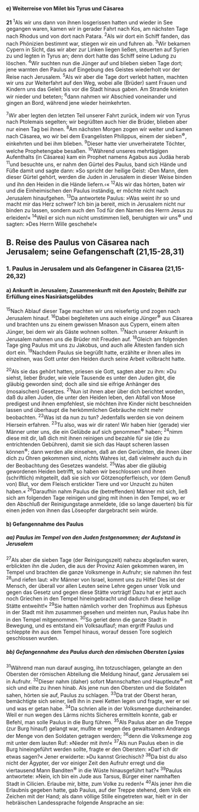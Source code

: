 #### e) Weiterreise von Milet bis Tyrus und Cäsarea

__21__
<sup>1</sup>Als wir uns dann von ihnen losgerissen hatten und wieder in See gegangen waren, kamen wir in gerader Fahrt nach Kos, am nächsten Tage nach Rhodus und von dort nach Patara.
<sup>2</sup>Als wir dort ein Schiff fanden, das nach Phönizien bestimmt war, stiegen wir ein und fuhren ab.
<sup>3</sup>Wir bekamen Cypern in Sicht, das wir aber zur Linken liegen ließen, steuerten auf Syrien zu und legten in Tyrus an; denn dort hatte das Schiff seine Ladung zu löschen.
<sup>4</sup>Wir suchten nun die Jünger auf und blieben sieben Tage dort; jene warnten den Paulus auf Eingebung des Geistes wiederholt vor der Reise nach Jerusalem.
<sup>5</sup>Als wir aber die Tage dort verlebt hatten, machten wir uns zur Weiterfahrt auf den Weg, wobei alle (Brüder) samt Frauen und Kindern uns das Geleit bis vor die Stadt hinaus gaben. Am Strande knieten wir nieder und beteten;
<sup>6</sup>dann nahmen wir Abschied voneinander und gingen an Bord, während jene wieder heimkehrten.

<sup>7</sup>Wir aber legten den letzten Teil unserer Fahrt zurück, indem wir von Tyrus nach Ptolemais segelten; wir begrüßten auch hier die Brüder, blieben aber nur einen Tag bei ihnen.
<sup>8</sup>Am nächsten Morgen zogen wir weiter und kamen nach Cäsarea, wo wir bei dem Evangelisten Philippus, einem der sieben<sup title="Armenpfleger; vgl. 6,5; 8,5-40">&#x2732;</sup>, einkehrten und bei ihm blieben.
<sup>9</sup>Dieser hatte vier unverheiratete Töchter, welche Prophetengabe besaßen.
<sup>10</sup>Während unseres mehrtägigen Aufenthalts (in Cäsarea) kam ein Prophet namens Agabus aus Judäa herab
<sup>11</sup>und besuchte uns, er nahm den Gürtel des Paulus, band sich Hände und Füße damit und sagte dann: »So spricht der heilige Geist: ›Den Mann, dem dieser Gürtel gehört, werden die Juden in Jerusalem in dieser Weise binden und ihn den Heiden in die Hände liefern.‹«
<sup>12</sup>Als wir das hörten, baten wir und die Einheimischen den Paulus inständig, er möchte nicht nach Jerusalem hinaufgehen.
<sup>13</sup>Da antwortete Paulus: »Was weint ihr so und macht mir das Herz schwer? Ich bin ja bereit, mich in Jerusalem nicht nur binden zu lassen, sondern auch den Tod für den Namen des Herrn Jesus zu erleiden!«
<sup>14</sup>Weil er sich nun nicht umstimmen ließ, beruhigten wir uns<sup title="oder: hörten wir mit unseren Vorstellungen auf">&#x2732;</sup> und sagten: »Des Herrn Wille geschehe!«

## B. Reise des Paulus von Cäsarea nach Jerusalem; seine Gefangenschaft (21,15-28,31)

### 1. Paulus in Jerusalem und als Gefangener in Cäsarea (21,15-26,32)

#### a) Ankunft in Jerusalem; Zusammenkunft mit den Aposteln; Beihilfe zur Erfüllung eines Nasiräatsgelübdes

<sup>15</sup>Nach Ablauf dieser Tage machten wir uns reisefertig und zogen nach Jerusalem hinauf.
<sup>16</sup>Dabei begleiteten uns auch einige Jünger<sup title="= Brüder">&#x2732;</sup> aus Cäsarea und brachten uns zu einem gewissen Mnason aus Cypern, einem alten Jünger, bei dem wir als Gäste wohnen sollten.
<sup>17</sup>Nach unserer Ankunft in Jerusalem nahmen uns die Brüder mit Freuden auf.
<sup>18</sup>Gleich am folgenden Tage ging Paulus mit uns zu Jakobus, und auch alle Ältesten fanden sich dort ein.
<sup>19</sup>Nachdem Paulus sie begrüßt hatte, erzählte er ihnen alles im einzelnen, was Gott unter den Heiden durch seine Arbeit vollbracht hatte.

<sup>20</sup>Als sie das gehört hatten, priesen sie Gott, sagten aber zu ihm: »Du siehst, lieber Bruder, wie viele Tausende es unter den Juden gibt, die gläubig geworden sind; doch alle sind sie eifrige Anhänger des (mosaischen) Gesetzes.
<sup>21</sup>Nun ist ihnen aber über dich berichtet worden, daß du allen Juden, die unter den Heiden leben, den Abfall von Mose predigest und ihnen empfehlest, sie möchten ihre Kinder nicht beschneiden lassen und überhaupt die herkömmlichen Gebräuche nicht mehr beobachten.
<sup>22</sup>Was ist da nun zu tun? Jedenfalls werden sie von deinem Hiersein erfahren.
<sup>23</sup>Tu also, was wir dir raten! Wir haben hier (gerade) vier Männer unter uns, die ein Gelübde auf sich genommen<sup title="= zu erfüllen">&#x2732;</sup> haben;
<sup>24</sup>nimm diese mit dir, laß dich mit ihnen reinigen und bezahle für sie (die zu entrichtenden Gebühren), damit sie sich das Haupt scheren lassen können<sup title="oder: dürfen">&#x2732;</sup>; dann werden alle einsehen, daß an den Gerüchten, die ihnen über dich zu Ohren gekommen sind, nichts Wahres ist, daß vielmehr auch du in der Beobachtung des Gesetzes wandelst.
<sup>25</sup>Was aber die gläubig gewordenen Heiden betrifft, so haben wir beschlossen und ihnen (schriftlich) mitgeteilt, daß sie sich vor Götzenopferfleisch, vor (dem Genuß von) Blut, vor dem Fleisch erstickter Tiere und vor Unzucht zu hüten haben.«
<sup>26</sup>Daraufhin nahm Paulus die (betreffenden) Männer mit sich, ließ sich am folgenden Tage reinigen und ging mit ihnen in den Tempel, wo er den Abschluß der Reinigungstage anmeldete, (die so lange dauerten) bis für einen jeden von ihnen das Löseopfer dargebracht sein würde.

#### b) Gefangennahme des Paulus

##### aa) Paulus im Tempel von den Juden festgenommen; der Aufstand in Jerusalem

<sup>27</sup>Als aber die sieben Tage (der Reinigungszeit) nahezu abgelaufen waren, erblickten ihn die Juden, die aus der Provinz Asien gekommen waren, im Tempel und brachten die ganze Volksmenge in Aufruhr; sie nahmen ihn fest
<sup>28</sup>und riefen laut: »Ihr Männer von Israel, kommt uns zu Hilfe! Dies ist der Mensch, der überall vor allen Leuten seine Lehre gegen unser Volk und gegen das Gesetz und gegen diese Stätte vorträgt! Dazu hat er jetzt auch noch Griechen in den Tempel hineingebracht und dadurch diese heilige Stätte entweiht!«
<sup>29</sup>Sie hatten nämlich vorher den Trophimus aus Ephesus in der Stadt mit ihm zusammen gesehen und meinten nun, Paulus habe ihn in den Tempel mitgenommen.
<sup>30</sup>So geriet denn die ganze Stadt in Bewegung, und es entstand ein Volksauflauf; man ergriff Paulus und schleppte ihn aus dem Tempel hinaus, worauf dessen Tore sogleich geschlossen wurden.

##### bb) Gefangennahme des Paulus durch den römischen Obersten Lysias

<sup>31</sup>Während man nun darauf ausging, ihn totzuschlagen, gelangte an den Obersten der römischen Abteilung die Meldung hinauf, ganz Jerusalem sei in Aufruhr.
<sup>32</sup>Dieser nahm (daher) sofort Mannschaften und Hauptleute<sup title="= Offiziere">&#x2732;</sup> mit sich und eilte zu ihnen hinab. Als jene nun den Obersten und die Soldaten sahen, hörten sie auf, Paulus zu schlagen.
<sup>33</sup>Da trat der Oberst heran, bemächtigte sich seiner, ließ ihn in zwei Ketten legen und fragte, wer er sei und was er getan habe.
<sup>34</sup>Da schrien alle in der Volksmenge durcheinander. Weil er nun wegen des Lärms nichts Sicheres ermitteln konnte, gab er Befehl, man solle Paulus in die Burg führen.
<sup>35</sup>Als Paulus aber an die Treppe (zur Burg hinauf) gelangt war, mußte er wegen des gewaltsamen Andrangs der Menge von den Soldaten getragen werden;
<sup>36</sup>denn die Volksmenge zog mit unter dem lauten Ruf: »Nieder mit ihm!«
<sup>37</sup>Als nun Paulus eben in die Burg hineingeführt werden sollte, fragte er den Obersten: »Darf ich dir etwas sagen?« Jener erwiderte: »Du kannst Griechisch?
<sup>38</sup>Da bist du also nicht der Ägypter, der vor einiger Zeit den Aufruhr erregt und die viertausend Mann Banditen<sup title="oder: Straßenräuber, Meuchelmörder">&#x2732;</sup> in die Wüste hinausgeführt hat?«
<sup>39</sup>Paulus antwortete: »Nein, ich bin ein Jude aus Tarsus, Bürger einer namhaften Stadt in Cilicien. Erlaube mir, bitte, zum Volke zu reden!«
<sup>40</sup>Als jener ihm die Erlaubnis gegeben hatte, gab Paulus, auf der Treppe stehend, dem Volk ein Zeichen mit der Hand; als dann völlige Stille eingetreten war, hielt er in der hebräischen Landessprache folgende Ansprache an sie: